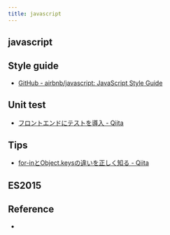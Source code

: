```yaml
---
title: javascript
---
```


## javascript

## Style guide
* [GitHub - airbnb/javascript: JavaScript Style Guide](https://github.com/airbnb/javascript)


## Unit test
* [フロントエンドにテストを導入 - Qiita](http://qiita.com/howdy39/items/cdd5b252096f5a2fa438)


## Tips
* [for-inとObject.keysの違いを正しく知る - Qiita](http://qiita.com/cocottejs/items/66eef8fef22c0082a15f)


## ES2015


## Reference
* 
